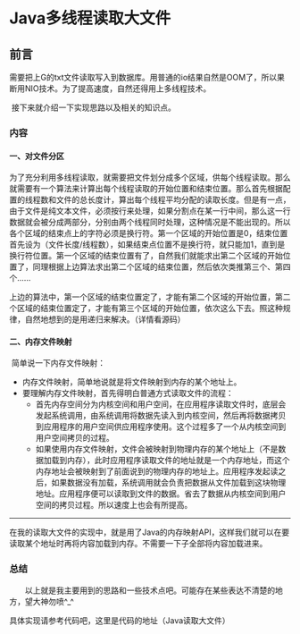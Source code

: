 # Java多线程读取大文件
## 前言

​	需要把上G的txt文件读取写入到数据库。用普通的io结果自然是OOM了，所以果断用NIO技术。为了提高速度，自然还得用上多线程技术。

​	接下来就介绍一下实现思路以及相关的知识点。

### 内容

#### 一、对文件分区

​	为了充分利用多线程读取，就需要把文件划分成多个区域，供每个线程读取。那么就需要有一个算法来计算出每个线程读取的开始位置和结束位置。那么首先根据配置的线程数和文件的总长度计，算出每个线程平均分配的读取长度。但是有一点，由于文件是纯文本文件，必须按行来处理，如果分割点在某一行中间，那么这一行数据就会被分成两部分，分别由两个线程同时处理，这种情况是不能出现的。所以各个区域的结束点上的字符必须是换行符。第一个区域的开始位置是0，结束位置首先设为（文件长度/线程数），如果结束点位置不是换行符，就只能加1，直到是换行符位置。第一个区域的结束位置有了，自然我们就能求出第二个区域的开始位置了，同理根据上边算法求出第二个区域的结束位置，然后依次类推第三个、第四个......

​	上边的算法中，第一个区域的结束位置定了，才能有第二个区域的开始位置，第二个区域的结束位置定了，才能有第三个区域的开始位置，依次这么下去。照这种规律，自然地想到的是用递归来解决。（详情看源码）

#### 二、内存文件映射

​	简单说一下内存文件映射：

- 内存文件映射，简单地说就是将文件映射到内存的某个地址上。
- 要理解内存文件映射，首先得明白普通方式读取文件的流程：
  - 首先内存空间分为内核空间和用户空间，在应用程序读取文件时，底层会发起系统调用，由系统调用将数据先读入到内核空间，然后再将数据拷贝到应用程序的用户空间供应用程序使用。这个过程多了一个从内核空间到用户空间拷贝的过程。
  - 如果使用内存文件映射，文件会被映射到物理内存的某个地址上（不是数据加载到内存），此时应用程序读取文件的地址就是一个内存地址，而这个内存地址会被映射到了前面说到的物理内存的地址上。应用程序发起读之后，如果数据没有加载，系统调用就会负责把数据从文件加载到这块物理地址。应用程序便可以读取到文件的数据。省去了数据从内核空间到用户空间的拷贝过程。所以速度上也会有所提高。

---

​	在我的读取大文件的实现中，就是用了Java的内存映射API，这样我们就可以在要读取某个地址时再将内容加载到内存。不需要一下子全部将内容加载进来。

### 总结

　　以上就是我主要用到的思路和一些技术点吧。可能存在某些表达不清楚的地方，望大神勿喷^_^

具体实现请参考代码吧，这里是代码的地址（Java读取大文件）

